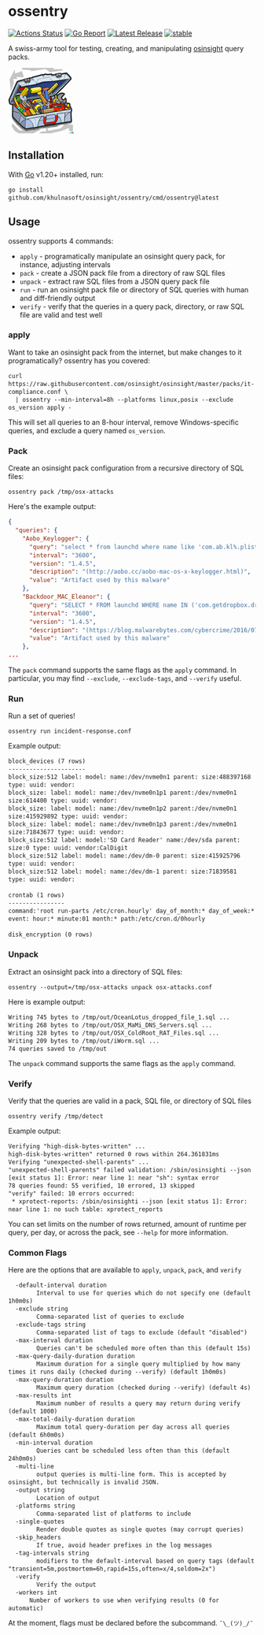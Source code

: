 # ossentry

[![Actions Status](https://github.com/khulnasoft/osinsight/ossentry/workflows/Go/badge.svg)](https://github.com/khulnasoft/osinsight/ossentry/actions)
[![Go Report](https://goreportcard.com/badge/github.com/khulnasoft/osinsight/ossentry)](https://goreportcard.com/badge/github.com/khulnasoft/osinsight/ossentry)
[![Latest Release](https://img.shields.io/github/v/release/khulnasoft/osinsight/ossentry?include_prereleases)](https://github.com/khulnasoft/osinsight/ossentry/releases/latest)
[![stable](http://badges.github.io/stability-badges/dist/stable.svg)](http://github.com/badges/stability-badges)

A swiss-army tool for testing, creating, and manipulating [osinsight](https://osinsight.io/) query packs.

![ossentry logo](images/logo-small.png?raw=true "ossentry logo")

## Installation

With [Go](https://go.dev/) v1.20+ installed, run:

```shell
go install github.com/khulnasoft/osinsight/ossentry/cmd/ossentry@latest
```

## Usage

ossentry supports 4 commands:

* `apply` - programatically manipulate an osinsight query pack, for instance, adjusting intervals
* `pack` - create a JSON pack file from a directory of raw SQL files
* `unpack` - extract raw SQL files from a JSON query pack file
* `run` - run an osinsight pack file or directory of SQL queries with human and diff-friendly output
* `verify` - verify that the queries in a query pack, directory, or raw SQL file are valid and test well

### apply

Want to take an osinsight pack from the internet, but make changes to it programatically? ossentry has you covered:

```shell
curl https://raw.githubusercontent.com/osinsight/osinsight/master/packs/it-compliance.conf \
  | ossentry --min-interval=8h --platforms linux,posix --exclude os_version apply -
```

This will set all queries to an 8-hour interval, remove Windows-specific queries, and exclude a query named `os_version`.

### Pack

Create an osinsight pack configuration from a recursive directory of SQL files:

```shell
ossentry pack /tmp/osx-attacks
```

Here's the example output:

```json
{
  "queries": {
    "Aobo_Keylogger": {
      "query": "select * from launchd where name like 'com.ab.kl%.plist';",
      "interval": "3600",
      "version": "1.4.5",
      "description": "(http://aobo.cc/aobo-mac-os-x-keylogger.html)",
      "value": "Artifact used by this malware"
    },
    "Backdoor_MAC_Eleanor": {
      "query": "SELECT * FROM launchd WHERE name IN ('com.getdropbox.dropbox.integritycheck.plist','com.getdropbox.dropbox.timegrabber.plist','com.getdropbox.dropbox.usercontent.plist');",
      "interval": "3600",
      "version": "1.4.5",
      "description": "(https://blog.malwarebytes.com/cybercrime/2016/07/new-mac-backdoor-malware-eleanor/)",
      "value": "Artifact used by this malware"
    },
...
```

The `pack` command supports the same flags as the `apply` command. In particular, you may find `--exclude`, `--exclude-tags`, and `--verify` useful.

### Run

Run a set of queries!

```shell
ossentry run incident-response.conf
```

Example output:

```log
block_devices (7 rows)
----------------------
block_size:512 label: model: name:/dev/nvme0n1 parent: size:488397168 type: uuid: vendor:
block_size: label: model: name:/dev/nvme0n1p1 parent:/dev/nvme0n1 size:614400 type: uuid: vendor:
block_size: label: model: name:/dev/nvme0n1p2 parent:/dev/nvme0n1 size:415929892 type: uuid: vendor:
block_size: label: model: name:/dev/nvme0n1p3 parent:/dev/nvme0n1 size:71843677 type: uuid: vendor:
block_size:512 label: model:'SD Card Reader' name:/dev/sda parent: size:0 type: uuid: vendor:CalDigit
block_size:512 label: model: name:/dev/dm-0 parent: size:415925796 type: uuid: vendor:
block_size:512 label: model: name:/dev/dm-1 parent: size:71839581 type: uuid: vendor:

crontab (1 rows)
----------------
command:'root run-parts /etc/cron.hourly' day_of_month:* day_of_week:* event: hour:* minute:01 month:* path:/etc/cron.d/0hourly

disk_encryption (0 rows)
```

### Unpack

Extract an osinsight pack into a directory of SQL files:

```shell
ossentry --output=/tmp/osx-attacks unpack osx-attacks.conf
```

Here is example output:

```log
Writing 745 bytes to /tmp/out/OceanLotus_dropped_file_1.sql ...
Writing 268 bytes to /tmp/out/OSX_MaMi_DNS_Servers.sql ...
Writing 328 bytes to /tmp/out/OSX_ColdRoot_RAT_Files.sql ...
Writing 209 bytes to /tmp/out/iWorm.sql ...
74 queries saved to /tmp/out
```

The `unpack` command supports the same flags as the `apply` command.


### Verify

Verify that the queries are valid in a pack, SQL file, or directory of SQL files

```shell
ossentry verify /tmp/detect
```

Example output:

```log
Verifying "high-disk-bytes-written" ...
high-disk-bytes-written" returned 0 rows within 264.361831ms
Verifying "unexpected-shell-parents" ...
"unexpected-shell-parents" failed validation: /sbin/osinsighti --json [exit status 1]: Error: near line 1: near "sh": syntax error
78 queries found: 55 verified, 10 errored, 13 skipped
"verify" failed: 10 errors occurred:
 * xprotect-reports: /sbin/osinsighti --json [exit status 1]: Error: near line 1: no such table: xprotect_reports
```

You can set limits on the number of rows returned, amount of runtime per query, per day, or across the pack, see `--help` for more information.

### Common Flags

Here are the options that are available to `apply`, `unpack`, `pack`, and `verify`

```
  -default-interval duration
    	Interval to use for queries which do not specify one (default 1h0m0s)
  -exclude string
    	Comma-separated list of queries to exclude
  -exclude-tags string
    	Comma-separated list of tags to exclude (default "disabled")
  -max-interval duration
    	Queries can't be scheduled more often than this (default 15s)
  -max-query-daily-duration duration
    	Maximum duration for a single query multiplied by how many times it runs daily (checked during --verify) (default 1h0m0s)
  -max-query-duration duration
    	Maximum query duration (checked during --verify) (default 4s)
  -max-results int
    	Maximum number of results a query may return during verify (default 1000)
  -max-total-daily-duration duration
    	Maximum total query-duration per day across all queries (default 6h0m0s)
  -min-interval duration
    	Queries cant be scheduled less often than this (default 24h0m0s)
  -multi-line
    	output queries is multi-line form. This is accepted by osinsight, but technically is invalid JSON.
  -output string
    	Location of output
  -platforms string
    	Comma-separated list of platforms to include
  -single-quotes
    	Render double quotes as single quotes (may corrupt queries)
  -skip_headers
    	If true, avoid header prefixes in the log messages
  -tag-intervals string
    	modifiers to the default-interval based on query tags (default "transient=5m,postmortem=6h,rapid=15s,often=x/4,seldom=2x")
  -verify
    	Verify the output
  -workers int
      Number of workers to use when verifying results (0 for automatic)
```

At the moment, flags must be declared before the subcommand. `¯\_(ツ)_/¯`
